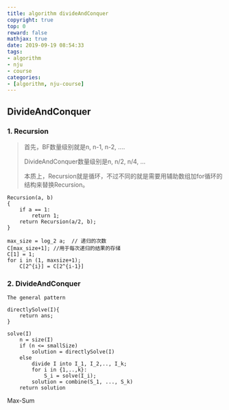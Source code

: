 ```yaml
---
title: algorithm divideAndConquer
copyright: true
top: 0
reward: false
mathjax: true
date: 2019-09-19 08:54:33
tags:
- algorithm
- nju
- course
categories:
- [algorithm, nju-course]
---
```


## DivideAndConquer



### 1. Recursion



> 首先，BF数量级别就是n, n-1, n-2, ....
>
> DivideAndConquer数量级别是n, n/2, n/4, ...
>
> 本质上，Recursion就是循环，不过不同的就是需要用辅助数组加for循环的结构来替换Recursion。

```
Recursion(a, b)
{
	if a == 1:
		return 1;
	return Recursion(a/2, b);
}

max_size = log_2 a;  // 递归的次数
C[max_size+1]; //用于每次递归的结果的存储
C[1] = 1;
for i in (1, maxsize+1);
	C[2^{i}] = C[2^{i-1}]
```



### 2. DivideAndConquer

```
The general pattern

directlySolve(I){
	return ans;
}

solve(I)
	n = size(I)
	if (n <= smallSize)
		solution = directlySolve(I)
	else
		divide I into I_1, I_2,.., I_k;
		for i in {1,..,k}:
			S_i = solve(I_i);
		solution = combine(S_1, ..., S_k)
	return solution
```

Max-Sum

```

```
